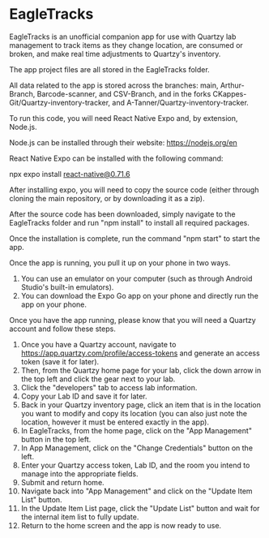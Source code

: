# EagleTracks
EagleTracks is an unofficial companion app for use with Quartzy lab management to track items as they change location, are consumed or broken, and make real time adjustments to Quartzy's inventory.  

The app project files are all stored in the EagleTracks folder.

All data related to the app is stored across the branches: main, Arthur-Branch, Barcode-scanner, and CSV-Branch, and in the forks CKappes-Git/Quartzy-inventory-tracker, and A-Tanner/Quartzy-inventory-tracker.  

To run this code, you will need React Native Expo and, by extension, Node.js.  

Node.js can be installed through their website: https://nodejs.org/en

React Native Expo can be installed with the following command:

npx expo install react-native@0.71.6

After installing expo, you will need to copy the source code (either through cloning the main repository, or by downloading it as a zip).

After the source code has been downloaded, simply navigate to the EagleTracks folder and run "npm install" to install all required packages.

Once the installation is complete, run the command "npm start" to start the app.  

Once the app is running, you pull it up on your phone in two ways.
1. You can use an emulator on your computer (such as through Android Studio's built-in emulators).
2. You can download the Expo Go app on your phone and directly run the app on your phone.

Once you have the app running, please know that you will need a Quartzy account and follow these steps.  
1. Once you have a Quartzy account, navigate to https://app.quartzy.com/profile/access-tokens and generate an access token (save it for later).  
2. Then, from the Quartzy home page for your lab, click the down arrow in the top left and click the gear next to your lab.
3. Click the "developers" tab to access lab information.
4. Copy your Lab ID and save it for later.
5. Back in your Quartzy inventory page, click an item that is in the location you want to modify and copy its location (you can also just note the location, however it must be entered exactly in the app).
6. In EagleTracks, from the home page, click on the "App Management" button in the top left.
7. In App Management, click on the "Change Credentials" button on the left.
8. Enter your Quartzy access token, Lab ID, and the room you intend to manage into the appropriate fields.
9. Submit and return home. 
10. Navigate back into "App Management" and click on the "Update Item List" button.
11. In the Update Item List page, click the "Update List" button and wait for the internal item list to fully update.  
12. Return to the home screen and the app is now ready to use.


